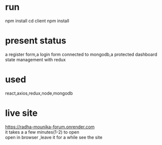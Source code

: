  # run
npm install
cd client
npm install
# present status
a register form,a login form connected to mongodb,a protected dashboard <br>
state management with redux 
# used
react,axios,redux,node,mongodb
# live site 
https://radha-mounika-forum.onrender.com
<br>
it takes a a few minutes(1-2) to open <br>
open in browser ,leave it for a while see the site
